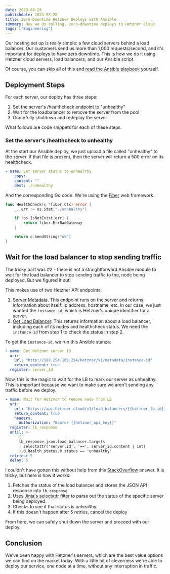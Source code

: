 ```yaml
---
date: 2023-08-28
publishdate: 2023-08-28
title: Zero-Downtime Hetzner Deploys with Ansible
summary: How we do rolling, zero-downtime deploys to Hetzner Cloud
tags: ["Engineering"]
---
```


Our hosting set up is really simple: a few cloud servers behind a 
load balancer. Our customers send us more than 1,000 requests/second,
and it's important for deploys to have zero downtime. This is how we do it
using Hetzner cloud servers, load balancers, and our Ansible script.

Of course, you can skip all of this and
[read the Ansible playbook](https://github.com/scratchdata/ScratchDB/blob/main/deploy/web.yaml) yourself.

## Deployment Steps

For each server, our deploy has three steps:

1. Set the server's /healthcheck endpoint to "unhealthy"
2. Wait for the loadbalancer to remove the server from the pool
3. Gracefully shutdown and redeploy the server

What follows are code snippets for each of these steps.

### Set the server's /healthcheck to unhealthy

At the start our Ansible deploy, we just upload a file called "unhealthy" to the server.
If that file is present, then the server will return a 500 error on its healthcheck.

``` yaml
- name: Set server status to unhealthy
    copy:
    content: ""
    dest: ./unhealthy
```

And the corresponding Go code. We're using the [Fiber](https://gofiber.io/) 
web framework.

``` go
func HealthCheck(c *fiber.Ctx) error {
    _, err := os.Stat("./unhealthy")

    if !os.IsNotExist(err) {
        return fiber.ErrBadGateway
    }

    return c.SendString("ok")
}
```

## Wait for the load balancer to stop sending traffic

The tricky part was #2 - there is not a straightforward Ansible module
to wait for the load balancer to stop sending traffic to the, node being
deployed. But we figured it out!

This makes use of two Hetzner API endpoints:

1. [Server Metadata](https://docs.hetzner.cloud/#server-metadata). This endpoint runs on the server 
   and returns information about itself: ip address, hostname, etc. In our case, we just wanted the
   `instance-id`, which is Hetzner's unique identifier for a server.
2. [Get Load Balancer](https://docs.hetzner.cloud/#load-balancers-get-a-load-balancer). This returns
   information about a load balancer, including each of its nodes and healthcheck status. We need the
   `instance-id` from step 1 to check the status in step 2.

To get the `instance-id`, we run this Ansible stanza:

``` yaml
- name: Get Hetzner server ID
  uri:
    url: "http://169.254.169.254/hetzner/v1/metadata/instance-id"
    return_content: true
  register: server_id
```

Now, this is the magic to wait for the LB to mark our server as unhealthy.
This is important because we want to make sure we aren't sending any traffic
before we deploy.

``` yaml
- name: Wait for Hetzner to remove node from LB
  uri:
    url: "https://api.hetzner.cloud/v1/load_balancers/{{hetzner_lb_id}}"
    return_content: true
    headers:
      Authorization: "Bearer {{hetzner_api_key}}"
  register: lb_response
  until: >-
      (
      lb_response.json.load_balancer.targets
      | selectattr('server.id', '==', server_id.content | int)
      ).0.health_status.0.status == 'unhealthy'
  retries: 5
  delay: 5
```

I couldn't have gotten this without help from this [StackOverflow](https://stackoverflow.com/a/76988240/3788)
answer. It is tricky, but here is how it works:

1. Fetches the status of the load balancer and stores the JSON API response into `lb_response`
2. Uses [Jinja's selectattr filter](https://jinja.palletsprojects.com/en/3.1.x/templates/#jinja-filters.selectattr)
   to parse out the status of the specific server being deployed.
3. Checks to see if that status is unhealthy.
4. If this doesn't happen after 5 retries, cancel the deploy

From here, we can safely shut down the server and proceed with our deploy.

## Conclusion

We've been happy with Hetzner's servers, which are the best value options
we can find on the market today. With a little bit of cleverness we're able
to deploy our service, one node at a time, without any interruption in traffic.